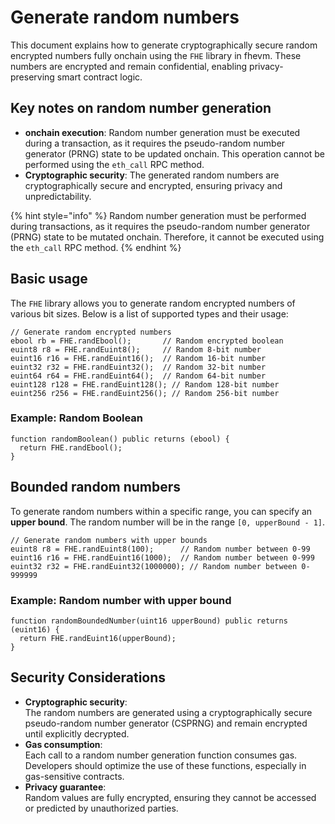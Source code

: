 # Generate random numbers

This document explains how to generate cryptographically secure random encrypted numbers fully onchain using the `FHE` library in fhevm. These numbers are encrypted and remain confidential, enabling privacy-preserving smart contract logic.

## **Key notes on random number generation**

- **onchain execution**: Random number generation must be executed during a transaction, as it requires the pseudo-random number generator (PRNG) state to be updated onchain. This operation cannot be performed using the `eth_call` RPC method.
- **Cryptographic security**: The generated random numbers are cryptographically secure and encrypted, ensuring privacy and unpredictability.

{% hint style="info" %}
Random number generation must be performed during transactions, as it requires the pseudo-random number generator (PRNG) state to be mutated onchain. Therefore, it cannot be executed using the `eth_call` RPC method.
{% endhint %}

## **Basic usage**

The `FHE` library allows you to generate random encrypted numbers of various bit sizes. Below is a list of supported types and their usage:

```solidity
// Generate random encrypted numbers
ebool rb = FHE.randEbool();       // Random encrypted boolean
euint8 r8 = FHE.randEuint8();     // Random 8-bit number
euint16 r16 = FHE.randEuint16();  // Random 16-bit number
euint32 r32 = FHE.randEuint32();  // Random 32-bit number
euint64 r64 = FHE.randEuint64();  // Random 64-bit number
euint128 r128 = FHE.randEuint128(); // Random 128-bit number
euint256 r256 = FHE.randEuint256(); // Random 256-bit number
```

### **Example: Random Boolean**

```solidity
function randomBoolean() public returns (ebool) {
  return FHE.randEbool();
}
```

## **Bounded random numbers**

To generate random numbers within a specific range, you can specify an **upper bound**. The random number will be in the range `[0, upperBound - 1]`.

```solidity
// Generate random numbers with upper bounds
euint8 r8 = FHE.randEuint8(100);      // Random number between 0-99
euint16 r16 = FHE.randEuint16(1000);  // Random number between 0-999
euint32 r32 = FHE.randEuint32(1000000); // Random number between 0-999999
```

### **Example: Random number with upper bound**

```solidity
function randomBoundedNumber(uint16 upperBound) public returns (euint16) {
  return FHE.randEuint16(upperBound);
}
```

## **Security Considerations**

- **Cryptographic security**:\
  The random numbers are generated using a cryptographically secure pseudo-random number generator (CSPRNG) and remain encrypted until explicitly decrypted.
- **Gas consumption**:\
  Each call to a random number generation function consumes gas. Developers should optimize the use of these functions, especially in gas-sensitive contracts.
- **Privacy guarantee**:\
  Random values are fully encrypted, ensuring they cannot be accessed or predicted by unauthorized parties.
